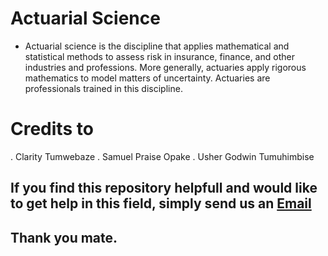 # Actuarial Science
- Actuarial science is the discipline that applies mathematical and statistical methods to assess risk in insurance, finance, and other industries and professions. More generally, actuaries apply rigorous mathematics to model matters of uncertainty. Actuaries are professionals trained in this discipline.

# Credits to 
. Clarity Tumwebaze
. Samuel Praise Opake
. Usher Godwin Tumuhimbise
## If you find this repository helpfull and would like to get help in this field, simply send us an <a href="mailto:godwintumuhimbise96@gmail.com">Email </a>
## Thank you mate.
